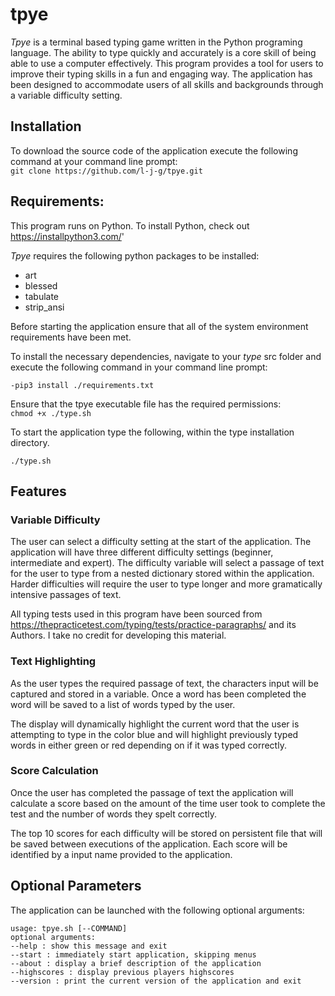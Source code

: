 # tpye

*Tpye* is a terminal based typing game written in the Python programing language. The ability to type quickly and accurately is a core skill of being able to use a computer effectively. This program provides a tool for users to improve their typing skills in a fun and engaging way. The application has been designed to accommodate users of all skills and backgrounds through a variable difficulty setting.  


## Installation 

To download the source code of the application execute the following command at your command line prompt:  
`git clone https://github.com/l-j-g/tpye.git`  

## Requirements:

This program runs on Python. To install Python, check out https://installpython3.com/' 

*Tpye* requires the following python packages to be installed:

- art
- blessed
- tabulate
- strip_ansi

Before starting the application ensure that all of the system environment requirements have been met.
 
To install the necessary dependencies, navigate to your *type* src folder and execute the following command in your command line prompt:  

`-pip3 install ./requirements.txt`

Ensure that the tpye executable file has the required permissions:  
`chmod +x ./type.sh`  

To start the application type the following, within the type installation directory.

`./type.sh`  

## Features

### Variable Difficulty

The user can select a difficulty setting at the start of the application. The application will have three different difficulty settings (beginner, intermediate and expert). The difficulty variable will select a passage of text for the user to type from a nested dictionary stored within the application. Harder difficulties will require the user to type longer and more gramatically intensive passages of text.

All typing tests used in this program have been sourced from https://thepracticetest.com/typing/tests/practice-paragraphs/ and its Authors. I take no credit for developing this material.

### Text Highlighting
  
As the user types the required passage of text, the characters input will be captured and stored in a variable. Once a word has been completed the word will be saved to a list of words typed by the user.

The display will dynamically highlight the current word that the user is attempting to type in the color blue and will highlight previously typed words in either green or red depending on if it was typed correctly.

### Score Calculation

Once the user has completed the passage of text the application will calculate a score based on the amount of the time user took to complete the test and the number of words they spelt correctly.

The top 10 scores for each difficulty will be stored on persistent file that will be saved between executions of the application. Each score will be identified by a input name provided to the application.  

## Optional Parameters

The application can be launched with the following optional arguments: 

`usage: tpye.sh [--COMMAND]`  
`optional arguments: `  
`--help : show this message and exit`  
`--start : immediately start application, skipping menus`  
`--about : display a brief description of the application`  
`--highscores : display previous players highscores`  
`--version : print the current version of the application and exit`  

